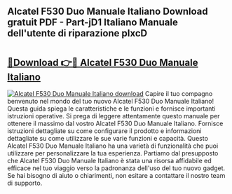 ## Alcatel F530 Duo Manuale Italiano Download gratuit PDF - Part-jD1 Italiano Manuale dell'utente di riparazione pIxcD

# <h2><a href="http://dfg8m4k.blite.top/?on=Alcatel+F530+Duo+Manuale+Italiano">🔗Download 👉🔴 Alcatel F530 Duo Manuale Italiano</a></h2>

[![Alcatel F530 Duo Manuale Italiano download](https://i.imgur.com/lujVjoI.png)](http://dfg8m4k.blite.top/?on=Alcatel+F530+Duo+Manuale+Italiano)
Capire il tuo compagno benvenuto nel mondo del tuo nuovo Alcatel F530 Duo Manuale Italiano! Questa guida spiega le caratteristiche e le funzioni e fornisce importanti istruzioni operative. Si prega di leggere attentamente questo manuale per ottenere il massimo dal vostro Alcatel F530 Duo Manuale Italiano. Fornisce istruzioni dettagliate su come configurare il prodotto e informazioni dettagliate su come utilizzare le sue varie funzioni e capacità. Questo Alcatel F530 Duo Manuale Italiano ha una varietà di funzionalità che puoi utilizzare per personalizzare la tua esperienza. Partiamo dal presupposto che Alcatel F530 Duo Manuale Italiano è stata una risorsa affidabile ed efficace nel tuo viaggio verso la padronanza dell'uso del tuo nuovo gadget. Se hai bisogno di aiuto o chiarimenti, non esitare a contattare il nostro team di supporto.
